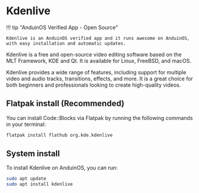 # Kdenlive

!!! tip "AnduinOS Verified App - Open Source"

    Kdenlive is an AnduinOS verified app and it runs awesome on AnduinOS, with easy installation and automatic updates.

Kdenlive is a free and open-source video editing software based on the MLT Framework, KDE and Qt. It is available for Linux, FreeBSD, and macOS.

Kdenlive provides a wide range of features, including support for multiple video and audio tracks, transitions, effects, and more. It is a great choice for both beginners and professionals looking to create high-quality videos.

## Flatpak install (Recommended)

You can install Code::Blocks via Flatpak by running the following commands in your terminal:

```bash
flatpak install flathub org.kde.kdenlive
```

## System install

To install Kdenlive on AnduinOS, you can run:

```bash
sudo apt update
sudo apt install kdenlive
```
